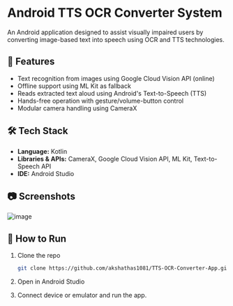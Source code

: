 # Android TTS OCR Converter System

An Android application designed to assist visually impaired users by converting image-based text into speech using OCR and TTS technologies.

## 🔧 Features

- Text recognition from images using Google Cloud Vision API (online)
- Offline support using ML Kit as fallback
- Reads extracted text aloud using Android's Text-to-Speech (TTS)
- Hands-free operation with gesture/volume-button control
- Modular camera handling using CameraX

## 🛠️ Tech Stack

- **Language:** Kotlin  
- **Libraries & APIs:** CameraX, Google Cloud Vision API, ML Kit, Text-to-Speech API  
- **IDE:** Android Studio

## 📷 Screenshots

![image](https://github.com/user-attachments/assets/415eae41-dfc8-4e7e-a967-c6463f517170)


## 🚀 How to Run

1. Clone the repo  
   ```bash
   git clone https://github.com/akshathas1081/TTS-OCR-Converter-App.git
   
2. Open in Android Studio

3. Connect device or emulator and run the app.


